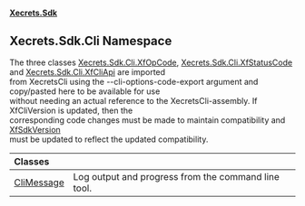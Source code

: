 #### [Xecrets.Sdk](index.md 'index')

## Xecrets.Sdk.Cli Namespace

The three classes [Xecrets.Sdk.Cli.XfOpCode](https://docs.microsoft.com/en-us/dotnet/api/Xecrets.Sdk.Cli.XfOpCode 'Xecrets.Sdk.Cli.XfOpCode'), [Xecrets.Sdk.Cli.XfStatusCode](https://docs.microsoft.com/en-us/dotnet/api/Xecrets.Sdk.Cli.XfStatusCode 'Xecrets.Sdk.Cli.XfStatusCode') and [Xecrets.Sdk.Cli.XfCliApi](https://docs.microsoft.com/en-us/dotnet/api/Xecrets.Sdk.Cli.XfCliApi 'Xecrets.Sdk.Cli.XfCliApi') are imported  
from XecretsCli using the --cli-options-code-export argument and copy/pasted here to be available for use  
without needing an actual reference to the XecretsCli-assembly. If XfCliVersion is updated, then the  
corresponding code changes must be made to maintain compatibility and [XfSdkVersion](Xecrets.Sdk.XfSdkVersion.md 'Xecrets.Sdk.XfSdkVersion')  
must be updated to reflect the updated compatibility.

| Classes | |
| :--- | :--- |
| [CliMessage](Xecrets.Sdk.Cli.CliMessage.md 'Xecrets.Sdk.Cli.CliMessage') | Log output and progress from the command line tool. |
